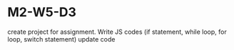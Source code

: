 # M2-W5-D3
 create project for assignment. Write JS codes (if statement, while loop, for loop, switch statement)
 update code
